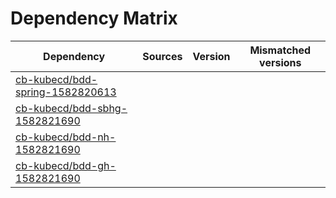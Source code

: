 # Dependency Matrix

Dependency | Sources | Version | Mismatched versions
---------- | ------- | ------- | -------------------
[cb-kubecd/bdd-spring-1582820613](https://github.com/cb-kubecd/bdd-spring-1582820613.git) |  | []() | 
[cb-kubecd/bdd-sbhg-1582821690](https://github.com/cb-kubecd/bdd-sbhg-1582821690.git) |  | []() | 
[cb-kubecd/bdd-nh-1582821690](https://github.com/cb-kubecd/bdd-nh-1582821690.git) |  | []() | 
[cb-kubecd/bdd-gh-1582821690](https://github.com/cb-kubecd/bdd-gh-1582821690.git) |  | []() | 
